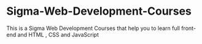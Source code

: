 # Sigma-Web-Development-Courses
This is a Sigma Web Development Courses that help you to learn full front-end and HTML , CSS and JavaScript 
